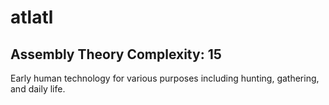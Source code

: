 # atlatl

## Assembly Theory Complexity: 15
Early human technology for various purposes including hunting, gathering, and daily life.
